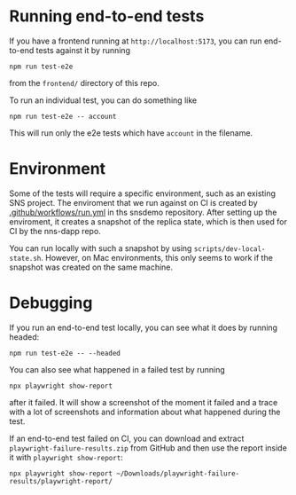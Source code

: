 # Running end-to-end tests

If you have a frontend running at `http://localhost:5173`, you can run
end-to-end tests against it by running
```
npm run test-e2e
```
from the `frontend/` directory of this repo.

To run an individual test, you can do something like
```
npm run test-e2e -- account
```
This will run only the e2e tests which have `account` in the filename.


# Environment

Some of the tests will require a specific environment, such as an existing SNS
project. The enviroment that we run against on CI is created by
[.github/workflows/run.yml](https://github.com/dfinity/snsdemo/blob/main/.github/workflows/run.yml)
in ths snsdemo repository. After setting up the enviroment, it creates a
snapshot of the replica state, which is then used for CI by the nns-dapp repo.

You can run locally with such a snapshot by using `scripts/dev-local-state.sh`.
However, on Mac environments, this only seems to work if the snapshot was created
on the same machine.


# Debugging

If you run an end-to-end test locally, you can see what it does by running
headed:
```
npm run test-e2e -- --headed
```

You can also see what happened in a failed test by running
```
npx playwright show-report
```
after it failed. It will show a screenshot of the moment it failed and a trace
with a lot of screenshots and information about what happened during the test.

If an end-to-end test failed on CI, you can download and extract
`playwright-failure-results.zip` from GitHub and then use the report inside it
with `playwright show-report`:
```
npx playwright show-report ~/Downloads/playwright-failure-results/playwright-report/
```
